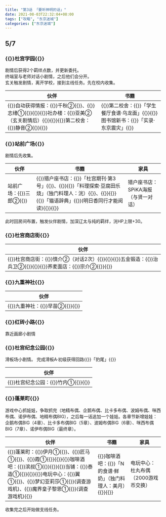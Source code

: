 ```yaml
---
title: "第3话 「要听神明的话」"
date: 2021-08-03T22:32:04+08:00
tags: ["攻略", "东京迷城"]
categories: ["东京迷城"]
---
```


## 5/7

### {{<fontColor red>}}杜宫学园{{</fontColor>}}

剧情后获得2个羁绊点数，并更新委托。  
终端室与老师对话小剧情，之后他们会分开。  
玄关触发剧情，离开学校，接到主线任务。先在校内收集。

| 伙伴                                                         | 书籍                                                         |
| ------------------------------------------------------------ | ------------------------------------------------------------ |
| {{<poem>}}自动获得情报：{{<fontColor pink>}}千秋②{{</fontColor>}}、{{<fontColor pink>}}志绪①{{</fontColor>}}{{</poem>}}{{<poem>}}社办楼：{{<fontColor pink>}}亚美②（玄关剧情后）{{</fontColor>}}{{</poem>}}{{<poem>}}第二校舍：{{<fontColor pink>}}静音②{{</fontColor>}}{{</poem>}} | {{<poem>}}第二校舍：{{<fontColor orange>}}「学生餐厅食谱·乌龙面」{{</fontColor>}}{{</poem>}}图书馆新书：{{<fontColor orange>}}「实录·东京震灾」{{</fontColor>}} |

### {{<fontColor red>}}站前广场{{</fontColor>}}

剧情后先收集。

| 伙伴                                                | 书籍                                                         | 家具                                |
| --------------------------------------------------- | ------------------------------------------------------------ | ----------------------------------- |
| 站前广场：{{<fontColor pink>}}三郎②{{</fontColor>}} | {{<poem>}}猎户座书店：{{<fontColor orange>}}「杜宫期刊·第3号」{{</fontColor>}}、{{<poem>}}{{<fontColor orange>}}「料理探索·豆腐田乐烧」（独门料理人：洸）{{</fontColor>}}、{{</poem>}}{{<poem>}}{{<fontColor orange>}}「猫语辞典」{{</fontColor>}}(明日香同行才能阅读){{</poem>}}{{</poem>}} | 猎户座书店：SPiKA海报（与贤一对话） |

此时回房间布置，触发伙伴剧情，加深辽太与纯的羁绊，洸HP上限+30。

### {{<fontColor red>}}杜宫商店街{{</fontColor>}}

| 伙伴                                                         |
| ------------------------------------------------------------ |
| {{<poem>}}杜宫商店街：{{<fontColor pink>}}慎介②（对话2次）{{</fontColor>}}{{</poem>}}{{<poem>}}五金锻造：{{<fontColor pink>}}治兵卫②{{</fontColor>}}{{</poem>}}{{<poem>}}荞麦面店：{{<fontColor pink>}}宗介②{{</fontColor>}}{{</poem>}} |

### {{<fontColor red>}}九重神社{{</fontColor>}}

| 伙伴                                                         |
| ------------------------------------------------------------ |
| {{<poem>}}九重神社：{{<fontColor pink>}}早苗②{{</fontColor>}}{{</poem>}} |

### {{<fontColor red>}}红砖小路{{</fontColor>}}

靠近画廊小剧情

### {{<fontColor red>}}杜宫纪念公园{{</fontColor>}}

滑板场小剧情。
完成滑板A·初级获得回路{{<fontColor skyblue>}}「豹尾」{{</fontColor>}}

| 伙伴                                                         |
| ------------------------------------------------------------ |
| {{<poem>}}杜宫纪念公园：{{<fontColor pink>}}竹内①{{</fontColor>}}{{</poem>}} |

### {{<fontColor red>}}蓬莱町{{</fontColor>}}

游戏中心抓娃娃，争取抓完（地精布偶、企鹅布偶、比卡多布偶、波姆布偶、咪西布偶、诺伊布偶、地精布偶BIG），之后每一话追加一个娃娃。各章节新增娃娃：企鹅布偶BIG（4章）、比卡多布偶BIG（5章）、波姆布偶BIG（6章）、咪西布偶BIG（7章）、诺伊布偶BIG（最终章）。

| 伙伴                                                | 书籍                                                         | 家具                                |
| --------------------------------------------------- | ------------------------------------------------------------ | ----------------------------------- |
| {{<poem>}}蓬莱町：{{<fontColor pink>}}伊月①{{</fontColor>}}、{{<fontColor pink>}}匠马①{{</fontColor>}}、{{<fontColor pink>}}霞①{{</fontColor>}}{{</poem>}}{{<poem>}}咖啡酒吧：{{<fontColor pink>}}滨叔①{{</fontColor>}}{{</poem>}}{{<poem>}}当铺：{{<fontColor pink>}}泰造①{{</fontColor>}}{{</poem>}}{{<poem>}}电玩中心：{{<fontColor pink>}}翼①{{</fontColor>}}、{{<fontColor pink>}}梦幻亚莉莎①{{</fontColor>}}(调查游戏机)、{{<fontColor pink>}}魔界皇子黎恩①{{</fontColor>}}(调查游戏机){{</poem>}} | {{<poem>}}咖啡酒吧：{{<fontColor orange>}}「N的食谱·鲜奶」（独门料理人：美月）{{</fontColor>}}{{</poem>}} | 电玩中心：杜丸布偶（2000游戏币交换） |

收集完之后开始做支线任务。

